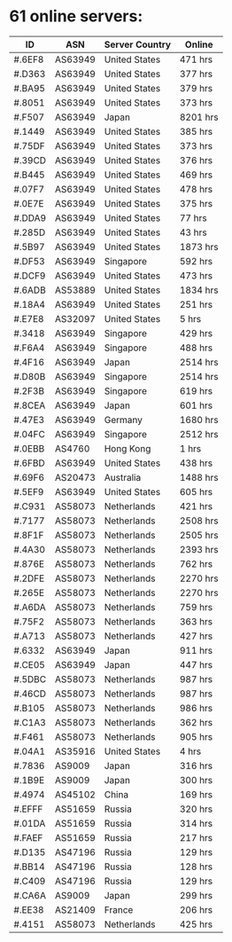 # 61 online servers:

| ID | ASN | Server Country | Online |
| ------ | ------ | ------ | ------ |
| #.6EF8 | AS63949 | United States | 471 hrs |
| #.D363 | AS63949 | United States | 377 hrs |
| #.BA95 | AS63949 | United States | 379 hrs |
| #.8051 | AS63949 | United States | 373 hrs |
| #.F507 | AS63949 | Japan | 8201 hrs |
| #.1449 | AS63949 | United States | 385 hrs |
| #.75DF | AS63949 | United States | 373 hrs |
| #.39CD | AS63949 | United States | 376 hrs |
| #.B445 | AS63949 | United States | 469 hrs |
| #.07F7 | AS63949 | United States | 478 hrs |
| #.0E7E | AS63949 | United States | 375 hrs |
| #.DDA9 | AS63949 | United States | 77 hrs |
| #.285D | AS63949 | United States | 43 hrs |
| #.5B97 | AS63949 | United States | 1873 hrs |
| #.DF53 | AS63949 | Singapore | 592 hrs |
| #.DCF9 | AS63949 | United States | 473 hrs |
| #.6ADB | AS53889 | United States | 1834 hrs |
| #.18A4 | AS63949 | United States | 251 hrs |
| #.E7E8 | AS32097 | United States | 5 hrs |
| #.3418 | AS63949 | Singapore | 429 hrs |
| #.F6A4 | AS63949 | Singapore | 488 hrs |
| #.4F16 | AS63949 | Japan | 2514 hrs |
| #.D80B | AS63949 | Singapore | 2514 hrs |
| #.2F3B | AS63949 | Singapore | 619 hrs |
| #.8CEA | AS63949 | Japan | 601 hrs |
| #.47E3 | AS63949 | Germany | 1680 hrs |
| #.04FC | AS63949 | Singapore | 2512 hrs |
| #.0EBB | AS4760 | Hong Kong | 1 hrs |
| #.6FBD | AS63949 | United States | 438 hrs |
| #.69F6 | AS20473 | Australia | 1488 hrs |
| #.5EF9 | AS63949 | United States | 605 hrs |
| #.C931 | AS58073 | Netherlands | 421 hrs |
| #.7177 | AS58073 | Netherlands | 2508 hrs |
| #.8F1F | AS58073 | Netherlands | 2505 hrs |
| #.4A30 | AS58073 | Netherlands | 2393 hrs |
| #.876E | AS58073 | Netherlands | 762 hrs |
| #.2DFE | AS58073 | Netherlands | 2270 hrs |
| #.265E | AS58073 | Netherlands | 2270 hrs |
| #.A6DA | AS58073 | Netherlands | 759 hrs |
| #.75F2 | AS58073 | Netherlands | 363 hrs |
| #.A713 | AS58073 | Netherlands | 427 hrs |
| #.6332 | AS63949 | Japan | 911 hrs |
| #.CE05 | AS63949 | Japan | 447 hrs |
| #.5DBC | AS58073 | Netherlands | 987 hrs |
| #.46CD | AS58073 | Netherlands | 987 hrs |
| #.B105 | AS58073 | Netherlands | 986 hrs |
| #.C1A3 | AS58073 | Netherlands | 362 hrs |
| #.F461 | AS58073 | Netherlands | 905 hrs |
| #.04A1 | AS35916 | United States | 4 hrs |
| #.7836 | AS9009 | Japan | 316 hrs |
| #.1B9E | AS9009 | Japan | 300 hrs |
| #.4974 | AS45102 | China | 169 hrs |
| #.EFFF | AS51659 | Russia | 320 hrs |
| #.01DA | AS51659 | Russia | 314 hrs |
| #.FAEF | AS51659 | Russia | 217 hrs |
| #.D135 | AS47196 | Russia | 129 hrs |
| #.BB14 | AS47196 | Russia | 128 hrs |
| #.C409 | AS47196 | Russia | 129 hrs |
| #.CA6A | AS9009 | Japan | 299 hrs |
| #.EE38 | AS21409 | France | 206 hrs |
| #.4151 | AS58073 | Netherlands | 425 hrs |

